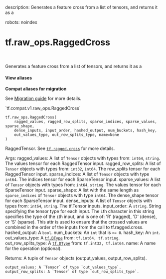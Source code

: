 description: Generates a feature cross from a list of tensors, and returns it as a

robots: noindex

# tf.raw_ops.RaggedCross

<!-- Insert buttons and diff -->

<table class="tfo-notebook-buttons tfo-api nocontent" align="left">

</table>



Generates a feature cross from a list of tensors, and returns it as a

<section class="expandable">
  <h4 class="showalways">View aliases</h4>
  <p>
<b>Compat aliases for migration</b>
<p>See
<a href="https://www.tensorflow.org/guide/migrate">Migration guide</a> for
more details.</p>
<p>`tf.compat.v1.raw_ops.RaggedCross`</p>
</p>
</section>

<pre class="devsite-click-to-copy prettyprint lang-py tfo-signature-link">
<code>tf.raw_ops.RaggedCross(
    ragged_values, ragged_row_splits, sparse_indices, sparse_values, sparse_shape,
    dense_inputs, input_order, hashed_output, num_buckets, hash_key,
    out_values_type, out_row_splits_type, name=None
)
</code></pre>



<!-- Placeholder for "Used in" -->
RaggedTensor.  See <a href="../../tf/ragged/cross.md"><code>tf.ragged.cross</code></a> for more details.

  Args:
    ragged_values: A list of `Tensor` objects with types from: `int64`, `string`.
      The values tensor for each RaggedTensor input.
    ragged_row_splits: A list of `Tensor` objects with types from: `int32`, `int64`.
      The row_splits tensor for each RaggedTensor input.
    sparse_indices: A list of `Tensor` objects with type `int64`.
      The indices tensor for each SparseTensor input.
    sparse_values: A list of `Tensor` objects with types from: `int64`, `string`.
      The values tensor for each SparseTensor input.
    sparse_shape: A list with the same length as `sparse_indices` of `Tensor` objects with type `int64`.
      The dense_shape tensor for each SparseTensor input.
    dense_inputs: A list of `Tensor` objects with types from: `int64`, `string`.
      The tf.Tensor inputs.
    input_order: A `string`.
      String specifying the tensor type for each input.  The `i`th character in
      this string specifies the type of the `i`th input, and is one of: 'R' (ragged),
      'D' (dense), or 'S' (sparse).  This attr is used to ensure that the crossed
      values are combined in the order of the inputs from the call to tf.ragged.cross.
    hashed_output: A `bool`.
    num_buckets: An `int` that is `>= 0`.
    hash_key: An `int`.
    out_values_type: A <a href="../../tf/dtypes/DType.md"><code>tf.DType</code></a> from: `tf.int64, tf.string`.
    out_row_splits_type: A <a href="../../tf/dtypes/DType.md"><code>tf.DType</code></a> from: `tf.int32, tf.int64`.
    name: A name for the operation (optional).

  Returns:
    A tuple of `Tensor` objects (output_values, output_row_splits).

    output_values: A `Tensor` of type `out_values_type`.
    output_row_splits: A `Tensor` of type `out_row_splits_type`.
  